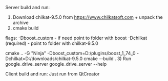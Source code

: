   Server build and run:
1) Download chilkat-9.5.0 from https://www.chilkatsoft.com + unpack the archive
2) cmake build

  flags:
  -Dboost_custom - if need point to folder with boost
  -Dchilkat (required) - point to folder with chilkat-9.5.0

  cmake ..  -G "Ninja"  -Dboost_custom=D:/plugins/boost_1_74_0 -Dchilkat=D:/downloads/chilkat-9.5.0
  cmake --build .
3) Run google_drive_server
  google_drive_server --help


  Client build and run:
Just run from QtCreator

